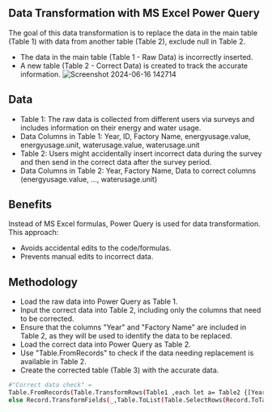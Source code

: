 ## Data Transformation with MS Excel Power Query
The goal of this data transformation is to replace the data in the main table (Table 1) with data from another table (Table 2), exclude null in Table 2.
- The data in the main table (Table 1 - Raw Data) is incorrectly inserted.
- A new table (Table 2 - Correct Data) is created to track the accurate information.
![Screenshot 2024-06-16 142714](https://github.com/stephanyed/replace-data-from-another-table/assets/170702920/47b567bd-0fd0-4309-8c8c-a82f52b30500)

## Data
- Table 1: The raw data is collected from different users via surveys and includes information on their energy and water usage.
- Data Columns in Table 1: Year, ID, Factory Name, energyusage.value, energyusage.unit, waterusage.value, waterusage.unit
- Table 2: Users might accidentally insert incorrect data during the survey and then send in the correct data after the survey period.
- Data Columns in Table 2: Year, Factory Name, Data to correct columns (energyusage.value, ..., waterusage.unit)

## Benefits
Instead of MS Excel formulas, Power Query is used for data transformation. This approach:
- Avoids accidental edits to the code/formulas.
- Prevents manual edits to incorrect data.

## Methodology
- Load the raw data into Power Query as Table 1.
- Input the correct data into Table 2, including only the columns that need to be corrected.
- Ensure that the columns "Year" and "Factory Name" are included in Table 2, as they will be used to identify the data to be replaced.
- Load the correct data into Power Query as Table 2.
- Use "Table.FromRecords" to check if the data needing replacement is available in Table 2.
- Create the corrected table (Table 3) with the accurate data.

```bash
#"Correct data check" =
Table.FromRecords(Table.TransformRows(Table1 ,each let a= Table2 {[Year=[Year],Factory Name=[Factory Name]]}? in if a is null then _
else Record.TransformFields(_,Table.ToList(Table.SelectRows(Record.ToTable(a),each [Value]<>null and [Value]<>""),each {_{0},(x)=>_{1}}),1)))

```
